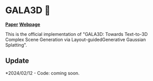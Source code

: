 # GALA3D 👋

[**Paper**](https://arxiv.org/abs/2402.07207)
[**Webpage**](https://gala3d.github.io/)

This is the official implementation of "GALA3D: Towards Text-to-3D Complex Scene Generation via Layout-guidedGenerative Gaussian Splatting".

## Update
*2024/02/12 - Code: coming soon.

